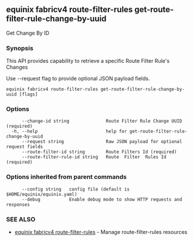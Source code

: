 ## equinix fabricv4 route-filter-rules get-route-filter-rule-change-by-uuid

Get Change By ID

### Synopsis

This API provides capability to retrieve a specific Route Filter Rule's Changes

Use --request flag to provide optional JSON payload fields.

```
equinix fabricv4 route-filter-rules get-route-filter-rule-change-by-uuid [flags]
```

### Options

```
      --change-id string              Route Filter Rule Change UUID (required)
  -h, --help                          help for get-route-filter-rule-change-by-uuid
      --request string                Raw JSON payload for optional request fields
      --route-filter-id string        Route Filters Id (required)
      --route-filter-rule-id string   Route  Filter  Rules Id (required)
```

### Options inherited from parent commands

```
      --config string   config file (default is $HOME/equinix/equinix.yaml)
      --debug           Enable debug mode to show HTTP requests and responses
```

### SEE ALSO

* [equinix fabricv4 route-filter-rules](equinix_fabricv4_route-filter-rules.md)	 - Manage route-filter-rules resources

